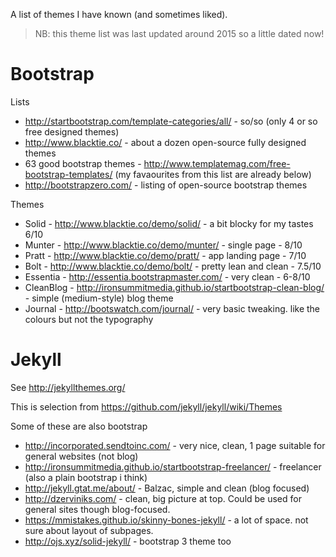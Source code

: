 A list of themes I have known (and sometimes liked).

> NB: this theme list was last updated around 2015 so a little dated now!

# Bootstrap

Lists

* http://startbootstrap.com/template-categories/all/ - so/so (only 4 or so free designed themes)
* http://www.blacktie.co/ - about a dozen open-source fully designed themes
* 63 good bootstrap themes - http://www.templatemag.com/free-bootstrap-templates/ (my favaourites from this list are already below)
* http://bootstrapzero.com/ - listing of open-source bootstrap themes

Themes

* Solid - http://www.blacktie.co/demo/solid/ - a bit blocky for my tastes 6/10
* Munter - http://www.blacktie.co/demo/munter/ - single page - 8/10
* Pratt - http://www.blacktie.co/demo/pratt/ - app landing page - 7/10
* Bolt - http://www.blacktie.co/demo/bolt/ - pretty lean and clean - 7.5/10
* Essentia - http://essentia.bootstrapmaster.com/ - very clean - 6-8/10
* CleanBlog - http://ironsummitmedia.github.io/startbootstrap-clean-blog/ - simple (medium-style) blog theme
* Journal - http://bootswatch.com/journal/ - very basic tweaking. like the colours but not the typography
 
# Jekyll

See http://jekyllthemes.org/

This is selection from https://github.com/jekyll/jekyll/wiki/Themes

Some of these are also bootstrap

* http://incorporated.sendtoinc.com/ - very nice, clean, 1 page suitable for general websites (not blog)
* http://ironsummitmedia.github.io/startbootstrap-freelancer/ - freelancer (also a plain bootstrap i think)
* http://jekyll.gtat.me/about/ - Balzac, simple and clean (blog focused)
* http://dzerviniks.com/ - clean, big picture at top. Could be used for general sites though blog-focused.
* https://mmistakes.github.io/skinny-bones-jekyll/ - a lot of space. not sure about layout of subpages.
* http://ojs.xyz/solid-jekyll/ - bootstrap 3 theme too


